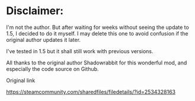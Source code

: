 # Disclaimer:

I'm not the author. But after waiting for weeks without seeing the update to 1.5, I decided to do it myself. I may delete this one to avoid confusion if the original author updates it later.

I've tested in 1.5 but it shall still work with previous versions.

All thanks to the original author Shadowrabbit for this wonderful mod, and especially the code source on Github.

Original link

https://steamcommunity.com/sharedfiles/filedetails/?id=2534328163